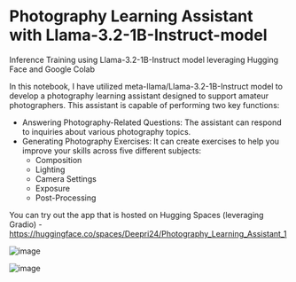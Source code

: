 # Photography Learning Assistant with Llama-3.2-1B-Instruct-model
Inference Training using Llama-3.2-1B-Instruct model leveraging Hugging Face and Google Colab 

In this notebook, I have utilized meta-llama/Llama-3.2-1B-Instruct model to develop a photography learning assistant designed to support amateur photographers. This assistant is capable of performing two key functions:

* Answering Photography-Related Questions: The assistant can respond to inquiries about various photography topics.
* Generating Photography Exercises: It can create exercises to help you improve your skills across five different subjects:
  - Composition
  - Lighting
  - Camera Settings
  - Exposure
  - Post-Processing

You can try out the app that is hosted on Hugging Spaces (leveraging Gradio) - https://huggingface.co/spaces/Deepri24/Photography_Learning_Assistant_1

![image](https://github.com/user-attachments/assets/1dd87bf6-0528-4adb-b8e3-c84a6218e346)

![image](https://github.com/user-attachments/assets/4ff469ec-949b-4f3c-9ae7-e02d845f141c)

